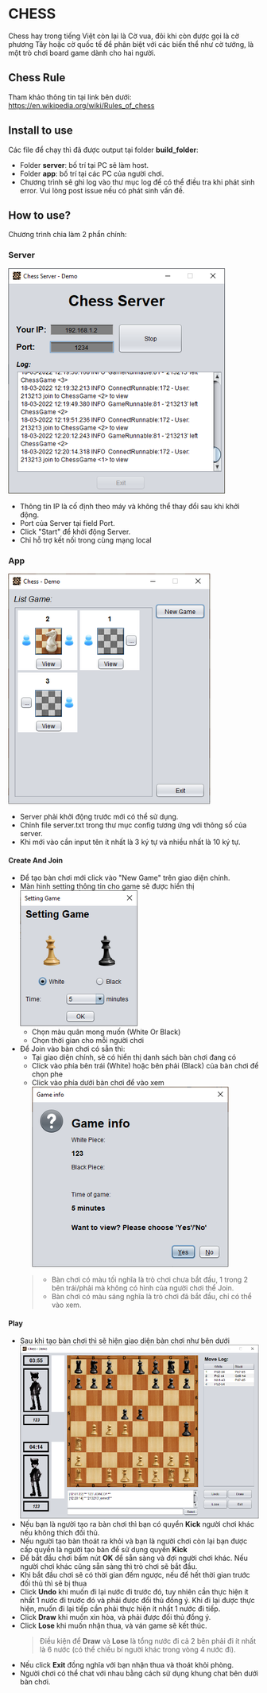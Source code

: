 # CHESS
Chess hay trong tiếng Việt còn lại là Cờ vua, đôi khi còn được gọi là cờ phương Tây hoặc cờ quốc tế để phân biệt với các biến thể như cờ tướng, là một trò chơi board game dành cho hai người.

## Chess Rule
Tham khảo thông tin tại link bên dưới:
https://en.wikipedia.org/wiki/Rules_of_chess

## Install to use
Các file để chạy thì đã được output tại folder **build_folder**:
- Folder **server**: bố trí tại PC sẽ làm host.
- Folder **app**: bố trí tại các PC của người chơi.
- Chương trình sẽ ghi log vào thư mục log để có thể điều tra khi phát sinh error. Vui lòng post issue nếu có phát sinh vấn đề.

## How to use?
Chương trình chia làm 2 phần chính:

### Server
![server](https://github.com/haquochung/java/blob/main/blob/ChessServer.png?raw=true) <br />
- Thông tin IP là cố định theo máy và không thể thay đổi sau khi khởi động.
- Port của Server tại field Port.
- Click "Start" để khởi động Server.
- Chỉ hỗ trợ kết nối trong cùng mạng local


### App
![app](https://github.com/haquochung/java/blob/main/blob/ChessApp.png?raw=true) <br />
- Server phải khởi động trước mới có thể sử dụng.
- Chỉnh file server.txt trong thư mục config tương ứng với thông số của server.  
- Khi mới vào cần input tên ít nhất là 3 ký tự và nhiều nhất là 10 ký tự.

#### Create And Join
- Để tạo bàn chơi mới click vào "New Game" trên giao diện chính.
- Màn hình setting thông tin cho game sẽ được hiển thị<br />
  ![setting](https://github.com/haquochung/java/blob/main/blob/SettingGame.png?raw=true)
  - Chọn màu quân mong muốn (White Or Black)
  - Chọn thời gian cho mỗi người chơi
- Để Join vào bàn chơi có sẵn thì:
  - Tại giao diện chính, sẽ có hiển thị danh sách bàn chơi đang có
  - Click vào phía bên trái (White) hoặc bên phải (Black) của bàn chơi để chọn phe
  - Click vào phía dưới bàn chơi để vào xem<br />
    ![info](https://github.com/haquochung/java/blob/main/blob/GameInfo.png?raw=true)
  >- Bàn chơi có màu tối nghĩa là trò chơi chưa bắt đầu, 1 trong 2 bên trái/phải mà không có hình của người chơi thể Join.
  >- Bàn chơi có màu sáng nghĩa là trò chơi đã bắt đầu, chỉ có thể vào xem. 

#### Play
- Sau khi tạo bàn chơi thì sẽ hiện giao diện bàn chơi như bên dưới<br />
  ![game](https://github.com/haquochung/java/blob/main/blob/ChessGame.png?raw=true)
- Nếu bạn là người tạo ra bàn chơi thì bạn có quyển **Kick** người chơi khác nếu không thích đối thủ.
- Nếu người tạo bàn thoát ra khỏi và bạn là người chơi còn lại bạn được cấp quyền là người tạo bàn để sử dụng quyền **Kick**
- Để bắt đầu chơi bấm nút **OK** để sẵn sàng và đợi người chơi khác. Nếu người chơi khác cũng sẵn sàng thì trò chơi sẽ bắt đầu.
- Khi bắt đầu chơi sẽ có thời gian đếm ngược, nếu để hết thời gian trước đối thủ thì sẽ bị thua
- Click **Undo** khi muốn đi lại nước đi trước đó, tuy nhiên cần thực hiện ít nhất 1 nước đi trước đó và phải được đối thủ đồng ý. Khi đi lại được thực hiện, muốn đi lại tiếp cần phải thực hiện ít nhất 1 nước đi tiếp.
- Click **Draw** khi muốn xin hòa, và phải được đối thủ đồng ý.
- Click **Lose** khi muốn nhận thua, và ván game sẽ kết thúc.
  > Điều kiện để **Draw** và **Lose** là tổng nước đi cả 2 bên phải đi ít nhất là 6 nước (có thể chiếu bí người khác trong vòng 4 nước đi).
- Nếu  click **Exit** đồng nghĩa với bạn nhận thua và thoát khỏi phòng.
- Người chơi có thể chat với nhau bằng cách sử dụng khung chat bên dưới bàn chơi.

